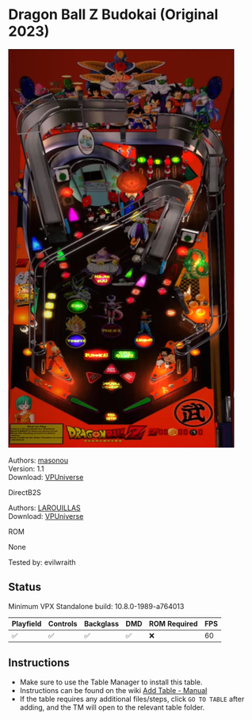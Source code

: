 # Dragon Ball Z Budokai (Original 2023)

![Table Preview](../../images/vpx-dbzbudokai.png)

Authors: [masonou](https://vpuniverse.com/profile/32420-masonou/)  
Version: 1.1  
Download: [VPUniverse](https://vpuniverse.com/files/file/17383-dragon-ball-z-budokai/)

DirectB2S

Authors: [LAROUILLAS](https://vpuniverse.com/profile/46701-larouillas/)  
Download: [VPUniverse](https://vpuniverse.com/files/file/17400-dragonball-z-budokai/)

ROM

None

Tested by: evilwraith

## Status 

Minimum VPX Standalone build: 10.8.0-1989-a764013

| Playfield | Controls | Backglass | DMD | ROM Required | FPS | 
|-----------|----------|-----------|-----|--------------|-----|
| :white_check_mark: | :white_check_mark: | :white_check_mark: | :white_check_mark: | :x: | 60 |

## Instructions

- Make sure to use the Table Manager to install this table.
- Instructions can be found on the wiki [Add Table - Manual](https://github.com/LegendsUnchained/vpx-standalone-alp4k/wiki/%5B04%5D-%F0%9F%A7%A1-TM-%E2%80%90-Other-Features#add-table---manual)
- If the table requires any additional files/steps, click `GO TO TABLE` after adding, and the TM will open to the relevant table folder.

